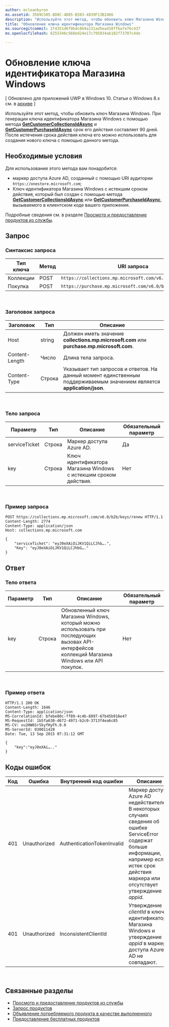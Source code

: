 ```yaml
---
author: mcleanbyron
ms.assetid: 3569C505-8D8C-4D85-B383-4839F13B2466
description: "Используйте этот метод, чтобы обновить ключ Магазина Windows."
title: "Обновление ключа идентификатора Магазина Windows"
ms.sourcegitcommit: 2f4351d6f9bdc0b9a131ad5ead10ffba7e76c437
ms.openlocfilehash: 6255346c568ed24e17c795834ab182f73707c4de

---
```


# Обновление ключа идентификатора Магазина Windows


\[ Обновлено для приложений UWP в Windows 10. Статьи о Windows 8.x см. в [архиве](http://go.microsoft.com/fwlink/p/?linkid=619132) \]

Используйте этот метод, чтобы обновить ключ Магазина Windows. При генерации ключа идентификатора Магазина Windows с помощью метода [**GetCustomerCollectionsIdAsync**](https://msdn.microsoft.com/library/windows/apps/mt608674) и [**GetCustomerPurchaseIdAsync**](https://msdn.microsoft.com/library/windows/apps/mt608675) срок его действия составляет 90 дней. После истечения срока действия ключа его можно использовать для создания нового ключа с помощью данного метода.

## Необходимые условия


Для использования этого метода вам понадобится:

-   маркер доступа Azure AD, созданный с помощью URI аудитории `https://onestore.microsoft.com`;
-   Ключ идентификатора Магазина Windows с истекшим сроком действия, который был создан с помощью метода [**GetCustomerCollectionsIdAsync**](https://msdn.microsoft.com/library/windows/apps/mt608674) или [**GetCustomerPurchaseIdAsync**](https://msdn.microsoft.com/library/windows/apps/mt608675), вызываемого в клиентском коде вашего приложения.

Подробные сведения см. в разделе [Просмотр и предоставление продуктов из службы](view-and-grant-products-from-a-service.md).

## Запрос


### Синтаксис запроса

| Тип ключа    | Метод | URI запроса                                              |
|-------------|--------|----------------------------------------------------------|
| Коллекции | POST   | `https://collections.mp.microsoft.com/v6.0/b2b/keys/renew` |
| Покупка    | POST   | `https://purchase.mp.microsoft.com/v6.0/b2b/keys/renew`    |

<br/> 

### Заголовок запроса

| Заголовок         | Тип   | Описание                                                                                           |
|----------------|--------|-------------------------------------------------------------------------------------------------------|
| Host           | string | Должен иметь значение **collections.mp.microsoft.com** или **purchase.mp.microsoft.com**.           |
| Content-Length | Число | Длина тела запроса.                                                                       |
| Content-Type   | Строка | Указывает тип запросов и ответов. На данный момент единственным поддерживаемым значением является **application/json**. |

<br/> 

### Тело запроса

| Параметр     | Тип   | Описание                       | Обязательный параметр |
|---------------|--------|-----------------------------------|----------|
| serviceTicket | Строка | Маркер доступа Azure AD.        | Да      |
| key           | Строка | Ключ идентификатора Магазина Windows с истекшим сроком действия. | Нет       |

<br/> 

### Пример запроса

```syntax
POST https://collections.mp.microsoft.com/v6.0/b2b/keys/renew HTTP/1.1
Content-Length: 2774
Content-Type: application/json
Host: collections.mp.microsoft.com

{
    "serviceTicket": "eyJ0eXAiOiJKV1QiLCJhb….",
    "Key": "eyJ0eXAiOiJKV1QiLCJhbG…."
}
```

## Ответ


### Тело ответа

| Параметр | Тип   | Описание                                                                                                            | Обязательный параметр |
|-----------|--------|------------------------------------------------------------------------------------------------------------------------|----------|
| key       | Строка | Обновленный ключ Магазина Windows, который можно использовать при последующих вызовах API-интерфейсов коллекций Магазина Windows или API покупок. | Нет       |

<br/> 

### Пример ответа

```syntax
HTTP/1.1 200 OK
Content-Length: 1646
Content-Type: application/json
MS-CorrelationId: bfebe80c-ff89-4c4b-8897-67b45b916e47
MS-RequestId: 1b5fa630-d672-4971-b2c0-3713f4ea6c85
MS-CV: xu2HW6SrSkyfHyFh.0.0
MS-ServerId: 030011428
Date: Tue, 13 Sep 2015 07:31:12 GMT

{
    "key":"eyJ0eXAi….."
}
```

## Коды ошибок


| Код | Ошибка        | Внутренний код ошибки           | Описание                                                                                                                                                                           |
|------|--------------|----------------------------|---------------------------------------------------------------------------------------------------------------------------------------------------------------------------------------|
| 401  | Unauthorized | AuthenticationTokenInvalid | Маркер доступа Azure AD недействителен. В некоторых случаях сведения об ошибке ServiceError содержат больше информации, например если истек срок действия маркера или отсутствует утверждение *appid*. |
| 401  | Unauthorized | InconsistentClientId       | Утверждение *clientId* в ключе идентификатора Магазина Windows и утверждение *appid* в маркере доступа Azure AD не совпадают.                                                                     |

<br/> 

## Связанные разделы


* [Просмотр и предоставление продуктов из службы](view-and-grant-products-from-a-service.md)
* [Запрос продуктов](query-for-products.md)
* [Объявление потребляемого продукта в качестве выполненного](report-consumable-products-as-fulfilled.md)
* [Предоставление бесплатных продуктов](grant-free-products.md)



<!--HONumber=Jun16_HO5-->


